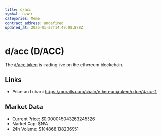 ```yaml
---
title: d/acc
symbol: D/ACC
categories: Meme
contract_address: undefined
updated_at: 2025-01-27T14:49:08.878Z
---
```


# d/acc (D/ACC)
The [d/acc token](https://moralis.com/chain/ethereum/token/price/dacc-2) is trading live on the ethereum blockchain.

## Links
- Price and chart: https://moralis.com/chain/ethereum/token/price/dacc-2

## Market Data
- Current Price: $0.000045043263245326
- Market Cap: $N/A
- 24h Volume: $104868.138236951
